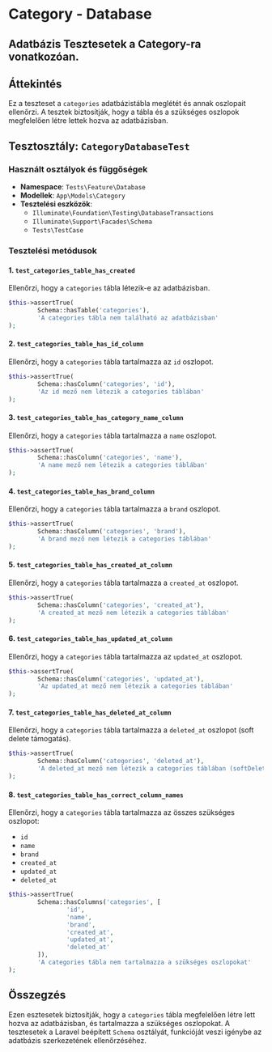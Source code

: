 # Category - Database

## Adatbázis Tesztesetek a Category-ra vonatkozóan.

## Áttekintés
Ez a teszteset a `categories` adatbázistábla meglétét és annak oszlopait ellenőrzi. A tesztek biztosítják, hogy a tábla és a szükséges oszlopok megfelelően létre lettek hozva az adatbázisban.

## Tesztosztály: `CategoryDatabaseTest`

### Használt osztályok és függőségek
- **Namespace**: `Tests\Feature\Database`
- **Modellek**: `App\Models\Category`
- **Tesztelési eszközök**:
    - `Illuminate\Foundation\Testing\DatabaseTransactions`
    - `Illuminate\Support\Facades\Schema`
    - `Tests\TestCase`

### Tesztelési metódusok

#### 1. `test_categories_table_has_created`
Ellenőrzi, hogy a `categories` tábla létezik-e az adatbázisban.
```php
$this->assertTrue(
        Schema::hasTable('categories'),
        'A categories tábla nem található az adatbázisban'
);
```

#### 2. `test_categories_table_has_id_column`
Ellenőrzi, hogy a `categories` tábla tartalmazza az `id` oszlopot.
```php
$this->assertTrue(
        Schema::hasColumn('categories', 'id'),
        'Az id mező nem létezik a categories táblában'
);
```

#### 3. `test_categories_table_has_category_name_column`
Ellenőrzi, hogy a `categories` tábla tartalmazza a `name` oszlopot.
```php
$this->assertTrue(
        Schema::hasColumn('categories', 'name'),
        'A name mező nem létezik a categories táblában'
);
```

#### 4. `test_categories_table_has_brand_column`
Ellenőrzi, hogy a `categories` tábla tartalmazza a `brand` oszlopot.
```php
$this->assertTrue(
        Schema::hasColumn('categories', 'brand'),
        'A brand mező nem létezik a categories táblában'
);
```

#### 5. `test_categories_table_has_created_at_column`
Ellenőrzi, hogy a `categories` tábla tartalmazza a `created_at` oszlopot.
```php
$this->assertTrue(
        Schema::hasColumn('categories', 'created_at'),
        'A created_at mező nem létezik a categories táblában'
);
```

#### 6. `test_categories_table_has_updated_at_column`
Ellenőrzi, hogy a `categories` tábla tartalmazza az `updated_at` oszlopot.
```php
$this->assertTrue(
        Schema::hasColumn('categories', 'updated_at'),
        'Az updated_at mező nem létezik a categories táblában'
);
```

#### 7. `test_categories_table_has_deleted_at_column`
Ellenőrzi, hogy a `categories` tábla tartalmazza a `deleted_at` oszlopot (soft delete támogatás).
```php
$this->assertTrue(
        Schema::hasColumn('categories', 'deleted_at'),
        'A deleted_at mező nem létezik a categories táblában (softDeletes)'
);
```

#### 8. `test_categories_table_has_correct_column_names`
Ellenőrzi, hogy a `categories` tábla tartalmazza az összes szükséges oszlopot:
- `id`
- `name`
- `brand`
- `created_at`
- `updated_at`
- `deleted_at`

```php
$this->assertTrue(
        Schema::hasColumns('categories', [
                'id',
                'name',
                'brand',
                'created_at',
                'updated_at',
                'deleted_at'
        ]),
        'A categories tábla nem tartalmazza a szükséges oszlopokat'
);
```

## Összegzés
Ezen esztesetek biztosítják, hogy a `categories` tábla megfelelően létre lett hozva az adatbázisban, és tartalmazza a szükséges oszlopokat. A tesztesetek a Laravel beépített `Schema` osztályát, funkcióját veszi igénybe az adatbázis szerkezetének ellenőrzéséhez.